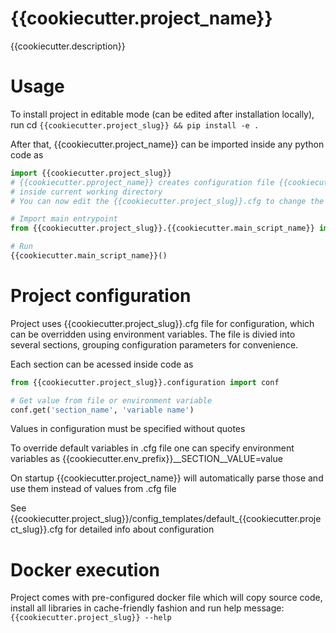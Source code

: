 {{cookiecutter.project_name}}
============================

{{cookiecutter.description}}

Usage
============================

To install project in editable mode (can be edited after installation locally),
run cd `{{cookiecutter.project_slug}} && pip install -e .`

After that, {{cookiecutter.project_name}} can be imported inside any python code as
```python
import {{cookiecutter.project_slug}}
# {{cookiecutter.pproject_name}} creates configuration file {{cookiecutter.project_slug}}.cfg from template (default_{{cookiecutter.project_slug}}.cfg
# inside current working directory
# You can now edit the {{cookiecutter.project_slug}}.cfg to change the configuration and rerun script

# Import main entrypoint
from {{cookiecutter.project_slug}}.{{cookiecutter.main_script_name}} import {{cookiecutter.main_script_name}}

# Run
{{cookiecutter.main_script_name}}()
```

Project configuration
============================

Project uses {{cookiecutter.project_slug}}.cfg file for configuration, which can be overridden using environment variables.
The file is divied into several sections, grouping configuration parameters for convenience.

Each section can be acessed inside code as

```python
from {{cookiecutter.project_slug}}.configuration import conf

# Get value from file or environment variable
conf.get('section_name', 'variable name')
```

Values in configuration must be specified without quotes

To override default variables in .cfg file one can specify environment variables as
{{cookiecutter.env_prefix}}__SECTION__VALUE=value

On startup {{cookiecutter.project_name}} will automatically parse those and use them instead of values from .cfg file 

See {{cookiecutter.project_slug}}/config_templates/default_{{cookiecutter.project_slug}}.cfg for detailed info about configuration

Docker execution
============================

Project comes with pre-configured docker file which will copy source code, install all libraries in cache-friendly fashion and run help message: `{{cookiecutter.project_slug}} --help`
